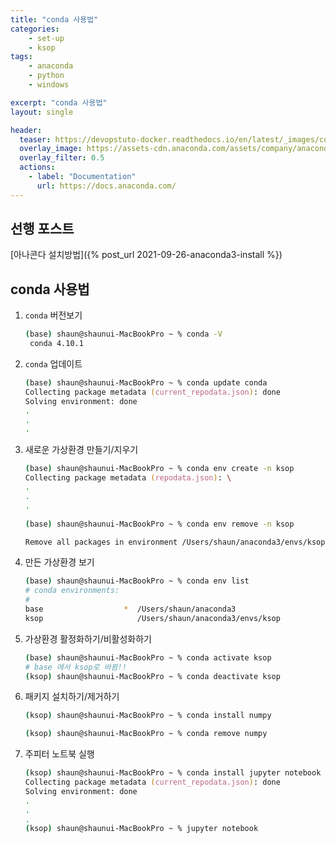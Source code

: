 ```yaml
---
title: "conda 사용법"
categories:
    - set-up
    - ksop
tags:
    - anaconda
    - python
    - windows

excerpt: "conda 사용법"
layout: single

header:
  teaser: https://devopstuto-docker.readthedocs.io/en/latest/_images/continuumio_logo.png
  overlay_image: https://assets-cdn.anaconda.com/assets/company/anaconda-logo.png?mtime=20200723150109&focal=none
  overlay_filter: 0.5
  actions:
    - label: "Documentation"
      url: https://docs.anaconda.com/
---
```


## 선행 포스트

[아나콘다 설치방법]({% post_url 2021-09-26-anaconda3-install %})

## conda 사용법

1. `conda` 버전보기

   ```zsh
   (base) shaun@shaunui-MacBookPro ~ % conda -V
    conda 4.10.1
   ```

2. `conda` 업데이트

    ```zsh
    (base) shaun@shaunui-MacBookPro ~ % conda update conda
    Collecting package metadata (current_repodata.json): done
    Solving environment: done
    .
    .
    .
    ```

3. 새로운 가상환경 만들기/지우기

    ```zsh
    (base) shaun@shaunui-MacBookPro ~ % conda env create -n ksop
    Collecting package metadata (repodata.json): \ 
    .
    .
    .
    ```

    ```zsh
    (base) shaun@shaunui-MacBookPro ~ % conda env remove -n ksop
    
    Remove all packages in environment /Users/shaun/anaconda3/envs/ksop:
    ```

4. 만든 가상환경 보기

    ```zsh
    (base) shaun@shaunui-MacBookPro ~ % conda env list
    # conda environments:
    #
    base                  *  /Users/shaun/anaconda3
    ksop                     /Users/shaun/anaconda3/envs/ksop
    ```

5. 가상환경 활정화하기/비활성화하기
   
   ```zsh
   (base) shaun@shaunui-MacBookPro ~ % conda activate ksop
   # base 에서 ksop로 바뀜!!
   (ksop) shaun@shaunui-MacBookPro ~ % conda deactivate ksop
    ```
   
6. 패키지 설치하기/제거하기

    ```zsh
    (ksop) shaun@shaunui-MacBookPro ~ % conda install numpy
    ```

    ```zsh
    (ksop) shaun@shaunui-MacBookPro ~ % conda remove numpy
    ```

7. 주피터 노트북 실행

    ```zsh
    (ksop) shaun@shaunui-MacBookPro ~ % conda install jupyter notebook
    Collecting package metadata (current_repodata.json): done
    Solving environment: done
    .
    .
    .
    (ksop) shaun@shaunui-MacBookPro ~ % jupyter notebook
    ```
